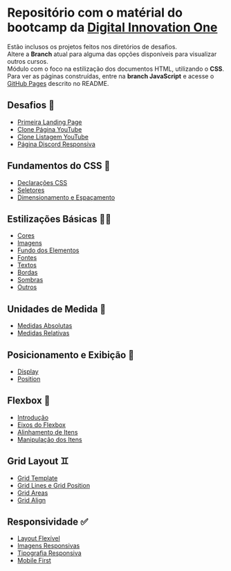 # Repositório com o matérial do bootcamp da [Digital Innovation One](https://web.dio.me)
Estão inclusos os projetos feitos nos diretórios de desafios. <br>
Altere a **Branch** atual para alguma das opções disponíveis para visualizar outros cursos. <br>
Módulo com o foco na estilização dos documentos HTML, utilizando o **CSS**.
Para ver as páginas construídas, entre na **branch JavaScript** e acesse o [GitHub Pages](https://gabryel-barboza.github.io/DIO/) descrito no README.

## Desafios 💯
* [Primeira Landing Page](https://github.com/Gabryel-Barboza/DIO/tree/CSS/web_developer/css/Desafios/Primeira%20Landing%20Page)
* [Clone Página YouTube](https://github.com/Gabryel-Barboza/DIO/tree/CSS/web_developer/css/Desafios/Clone%20Página%20YouTube)
* [Clone Listagem YouTube](https://github.com/Gabryel-Barboza/DIO/tree/CSS/web_developer/css/Desafios/Clone%20Listagem%20do%20Youtube)
* [Página Discord Responsiva](https://github.com/Gabryel-Barboza/DIO/tree/CSS/web_developer/css/Desafios/Clone%20Discord)
  
## Fundamentos do CSS 👶
* [Declarações CSS](https://github.com/Gabryel-Barboza/DIO/tree/CSS/web_developer/css/01_Fundamentos/01_Declarações%20CSS)
* [Seletores](https://github.com/Gabryel-Barboza/DIO/tree/CSS/web_developer/css/01_Fundamentos/02_Seletores)
* [Dimensionamento e Espaçamento](https://github.com/Gabryel-Barboza/DIO/tree/CSS/web_developer/css/01_Fundamentos/03_Propriedades%20Dimensionamento%20e%20Espaçamento)

## Estilizações Básicas 👨‍💻
* [Cores](https://github.com/Gabryel-Barboza/DIO/tree/CSS/web_developer/css/02_Estilizações%20Básicas/Cores)
* [Imagens](https://github.com/Gabryel-Barboza/DIO/tree/CSS/web_developer/css/02_Estilizações%20Básicas/Imagens)
* [Fundo dos Elementos](https://github.com/Gabryel-Barboza/DIO/tree/CSS/web_developer/css/02_Estilizações%20Básicas/Fundo%20dos%20Elementos)
* [Fontes](https://github.com/Gabryel-Barboza/DIO/tree/CSS/web_developer/css/02_Estilizações%20Básicas/Fontes)
* [Textos](https://github.com/Gabryel-Barboza/DIO/tree/CSS/web_developer/css/02_Estilizações%20Básicas/Textos)
* [Bordas](https://github.com/Gabryel-Barboza/DIO/tree/CSS/web_developer/css/02_Estilizações%20Básicas/Bordas)
* [Sombras](https://github.com/Gabryel-Barboza/DIO/tree/CSS/web_developer/css/02_Estilizações%20Básicas/Sombras)
* [Outros](https://github.com/Gabryel-Barboza/DIO/tree/CSS/web_developer/css/02_Estilizações%20Básicas/Outros)

## Unidades de Medida 🔢
* [Medidas Absolutas](https://github.com/Gabryel-Barboza/DIO/tree/CSS/web_developer/css/03_Unidades%20de%20Medida/Unidades%20Absolutas)
* [Medidas Relativas](https://github.com/Gabryel-Barboza/DIO/tree/CSS/web_developer/css/03_Unidades%20de%20Medida/Unidades%20Relativas)

## Posicionamento e Exibição 🚩
* [Display](https://github.com/Gabryel-Barboza/DIO/blob/CSS/web_developer/css/04_Posicionamento%20e%20Exibição/Display/)
* [Position](https://github.com/Gabryel-Barboza/DIO/tree/CSS/web_developer/css/04_Posicionamento%20e%20Exibição/Position)

## Flexbox 🎴
* [Introdução](https://github.com/Gabryel-Barboza/DIO/tree/CSS/web_developer/css/05_Flexbox/01_Introdução)
* [Eixos do Flexbox](https://github.com/Gabryel-Barboza/DIO/tree/CSS/web_developer/css/05_Flexbox/02_Eixos%20do%20Flexbox)
* [Alinhamento de Itens](https://github.com/Gabryel-Barboza/DIO/tree/CSS/web_developer/css/05_Flexbox/03_Alinhamento%20de%20Items)
* [Manipulação dos Itens](https://github.com/Gabryel-Barboza/DIO/tree/CSS/web_developer/css/05_Flexbox/04_Manipulação%20dos%20Items)

## Grid Layout ♊
* [Grid Template](https://github.com/Gabryel-Barboza/DIO/tree/CSS/web_developer/css/06_Grid%20Layout/Grid%20Template)
* [Grid Lines e Grid Position](https://github.com/Gabryel-Barboza/DIO/tree/CSS/web_developer/css/06_Grid%20Layout/Grid%20Lines%20e%20Position)
* [Grid Areas](https://github.com/Gabryel-Barboza/DIO/tree/CSS/web_developer/css/06_Grid%20Layout/Grid%20Area)
* [Grid Align](https://github.com/Gabryel-Barboza/DIO/tree/CSS/web_developer/css/06_Grid%20Layout/Grid%20Align)

## Responsividade ✅
* [Layout Flexível](https://github.com/Gabryel-Barboza/DIO/tree/CSS/web_developer/css/07_responsividade/Layout%20Flexivel)
* [Imagens Responsivas](https://github.com/Gabryel-Barboza/DIO/tree/CSS/web_developer/css/07_responsividade/Imagens%20Responsivas)
* [Tipografia Responsiva](https://github.com/Gabryel-Barboza/DIO/tree/CSS/web_developer/css/07_responsividade/Tipografias%20Responsivas)
* [Mobile First](https://github.com/Gabryel-Barboza/DIO/tree/CSS/web_developer/css/07_responsividade/Mobile%20First)
